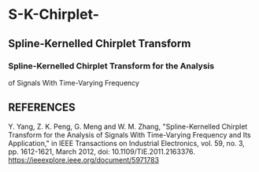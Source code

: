 # S-K-Chirplet-
## Spline-Kernelled Chirplet Transform
### Spline-Kernelled Chirplet Transform for the Analysis
of Signals With Time-Varying Frequency

## REFERENCES
Y. Yang, Z. K. Peng, G. Meng and W. M. Zhang, "Spline-Kernelled Chirplet Transform for the Analysis of Signals With Time-Varying Frequency and Its Application," in IEEE Transactions on Industrial Electronics,
vol. 59, no. 3, pp. 1612-1621, March 2012, doi: 10.1109/TIE.2011.2163376.
https://ieeexplore.ieee.org/document/5971783
